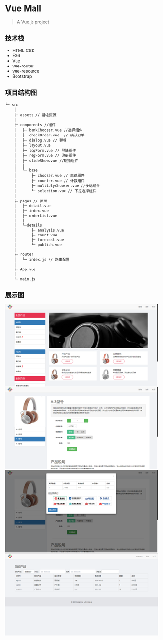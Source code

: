 # Vue Mall

> A Vue.js project

## 技术栈

- HTML CSS
- ES6
- Vue
- vue-router
- vue-resource
- Bootstrap

## 项目结构图

```
└─ src
    │
    ├─ assets // 静态资源
    │
    ├─ components //组件
    │   ├─ bankChooser.vue //选择组件
    │   ├─ checkOrder.vue  // 确认订单
    │   ├─ dialog.vue // 弹框
    │   ├─ layout.vue
    │   ├─ logForm.vue // 登陆组件
    │   ├─ regForm.vue // 注册组件
    │   ├─ slideShow.vue //轮播组件
    │   │
    │   └─ base
    │       ├─ chooser.vue // 单选组件
    │       ├─ counter.vue // 计数组件
    │       ├─ multiplyChooser.vue //多选组件
    │       └─ selection.vue // 下拉选择组件
    │
    ├─ pages // 页面
    │   ├─ detail.vue
    │   ├─ index.vue
    │   ├─ orderList.vue
    │   │
    │   └─details
    │       ├─ analysis.vue
    │       ├─ count.vue
    │       ├─ forecast.vue
    │       └─ publish.vue
    │
    ├─ router
    │   └─ index.js // 路由配置
    │
    ├─ App.vue
    │
    └─ main.js
```

## 展示图

![](./static/images/vue-mall-1.png)
![](./static/images/vue-mall-2.png)
![](./static/images/vue-mall-3.png)
![](./static/images/vue-mall-4.png)